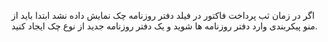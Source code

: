 <p>اگر در زمان ثب پرداخت فاکتور در فیلد دفتر روزنامه چک نمایش داده نشد ابتدا باید از منو پیکربندی وارد دفتر روزنامه ها شوید و یک دفتر روزنامه جدید از نوع چک ایجاد کنید.</p>